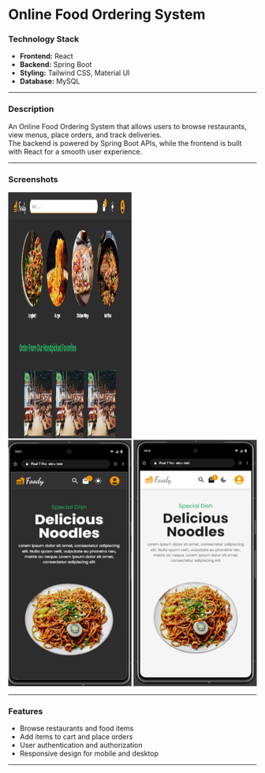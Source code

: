 # Online Food Ordering System

### Technology Stack
- **Frontend:** React  
- **Backend:** Spring Boot  
- **Styling:** Tailwind CSS, Material UI  
- **Database:** MySQL  

---

### Description
An Online Food Ordering System that allows users to browse restaurants, view menus, place orders, and track deliveries.  
The backend is powered by Spring Boot APIs, while the frontend is built with React for a smooth user experience.

---

### Screenshots

<img src="https://github.com/Prat260104/Food-Ordering-system/blob/main/ss3.png" width="250" height="500" style="margin-right: 20px;"/>
<img src="https://github.com/Prat260104/Food-Ordering-system/blob/main/ss2.png" width="250" height="500"/>
<img src="https://github.com/Prat260104/Food-Ordering-system/blob/main/ss1.png" width="250" height="500"/>

---

### Features
- Browse restaurants and food items  
- Add items to cart and place orders  
- User authentication and authorization  
- Responsive design for mobile and desktop  

---


